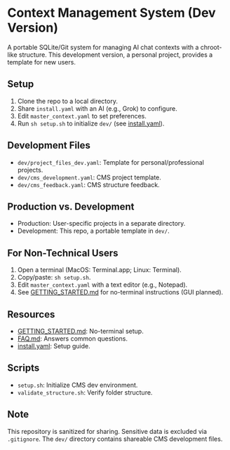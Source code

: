 # Context Management System (Dev Version)
A portable SQLite/Git system for managing AI chat contexts with a chroot-like structure. This development version, a personal project, provides a template for new users.

## Setup
1. Clone the repo to a local directory.
2. Share `install.yaml` with an AI (e.g., Grok) to configure.
3. Edit `master_context.yaml` to set preferences.
4. Run `sh setup.sh` to initialize `dev/` (see [install.yaml](install.yaml)).

## Development Files
- `dev/project_files_dev.yaml`: Template for personal/professional projects.
- `dev/cms_development.yaml`: CMS project template.
- `dev/cms_feedback.yaml`: CMS structure feedback.

## Production vs. Development
- Production: User-specific projects in a separate directory.
- Development: This repo, a portable template in `dev/`.

## For Non-Technical Users
1. Open a terminal (MacOS: Terminal.app; Linux: Terminal).
2. Copy/paste: `sh setup.sh`.
3. Edit `master_context.yaml` with a text editor (e.g., Notepad).
4. See [GETTING_STARTED.md](GETTING_STARTED.md) for no-terminal instructions (GUI planned).

## Resources
- [GETTING_STARTED.md](GETTING_STARTED.md): No-terminal setup.
- [FAQ.md](FAQ.md): Answers common questions.
- [install.yaml](install.yaml): Setup guide.

## Scripts
- `setup.sh`: Initialize CMS dev environment.
- `validate_structure.sh`: Verify folder structure.

## Note
This repository is sanitized for sharing. Sensitive data is excluded via `.gitignore`. The `dev/` directory contains shareable CMS development files.
